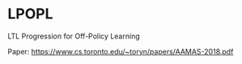 # LPOPL
LTL Progression for Off-Policy Learning

Paper: https://www.cs.toronto.edu/~toryn/papers/AAMAS-2018.pdf
